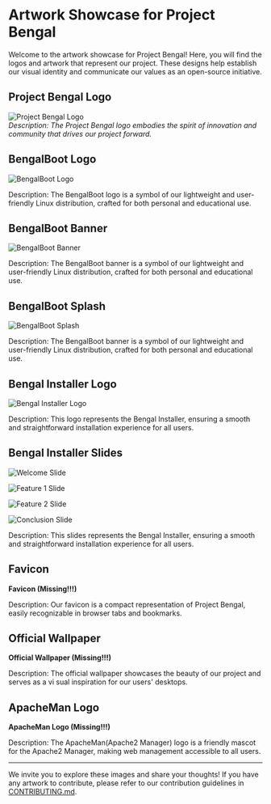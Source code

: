 # Artwork Showcase for Project Bengal

Welcome to the artwork showcase for Project Bengal! Here, you will find the logos and artwork that represent our project. These designs help establish our visual identity and communicate our values as an open-source initiative.

## Project Bengal Logo
![Project Bengal Logo](https://github.com/BCW52/BengalBoot-Public-Repo/raw/main/artwork/project-bengal-logo.png)  
*Description: The Project Bengal logo embodies the spirit of innovation and community that drives our project forward.*

## BengalBoot Logo
![BengalBoot Logo](https://github.com/BCW52/BengalBoot-Public-Repo/raw/main/artwork/bengalboot-logo.png)  

Description: The BengalBoot logo is a symbol of our lightweight and user-friendly Linux distribution, crafted for both personal and educational use.

## BengalBoot Banner
![BengalBoot Banner](https://github.com/BCW52/BengalBoot-Public-Repo/raw/main/artwork/bengalboot-banner.png)  

Description: The BengalBoot banner is a symbol of our lightweight and user-friendly Linux distribution, crafted for both personal and educational use.

## BengalBoot Splash
![BengalBoot Splash](https://github.com/BCW52/BengalBoot-Public-Repo/raw/main/artwork/bengalboot-splash.png)  

Description: The BengalBoot banner is a symbol of our lightweight and user-friendly Linux distribution, crafted for both personal and educational use.

## Bengal Installer Logo
![Bengal Installer Logo](https://github.com/BCW52/BengalBoot-Public-Repo/raw/main/artwork/bengal-installer.svg)  

Description: This logo represents the Bengal Installer, ensuring a smooth and straightforward installation experience for all users.

## Bengal Installer Slides
![Welcome Slide](https://github.com/BCW52/BengalBoot-Public-Repo/raw/main/artwork/welcome.png) 

![Feature 1 Slide](https://github.com/BCW52/BengalBoot-Public-Repo/raw/main/artwork/Feature-1.png)  

![Feature 2 Slide](https://github.com/BCW52/BengalBoot-Public-Repo/raw/main/artwork/Feature-2.png) 

![Conclusion Slide](https://github.com/BCW52/BengalBoot-Public-Repo/raw/main/artwork/conclusion.png)

Description: This slides represents the Bengal Installer, ensuring a smooth and straightforward installation experience for all users.

## Favicon
**Favicon (Missing!!!)**

Description: Our favicon is a compact representation of Project Bengal, easily recognizable in browser tabs and bookmarks.

## Official Wallpaper
**Official Wallpaper (Missing!!!)**

Description: The official wallpaper showcases the beauty of our project and serves as a vi
sual inspiration for our users' desktops.

## ApacheMan Logo
**ApacheMan Logo (Missing!!!)**

Description: The ApacheMan(Apache2 Manager) logo is a friendly mascot for the Apache2 Manager, making web management accessible to all users.

---

We invite you to explore these images and share your thoughts! If you have any artwork to contribute, please refer to our contribution guidelines in [CONTRIBUTING.md](https://github.com/BCW52/BengalBoot-Public-Repo/blob/main/CONTRIBUTING.md).
